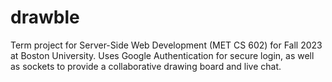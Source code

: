 # drawble

Term project for Server-Side Web Development (MET CS 602) for Fall 2023 at Boston University. Uses Google Authentication for secure login, as well as sockets to provide a collaborative drawing board and live chat.